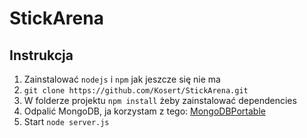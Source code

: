 # StickArena

## Instrukcja 
1. Zainstalować `nodejs` i `npm` jak jeszcze się nie ma
2. `git clone https://github.com/Kosert/StickArena.git`
3. W folderze projektu `npm install` żeby zainstalować dependencies  
4. Odpalić MongoDB, ja korzystam z tego: [MongoDBPortable](https://github.com/lightchpa/MongoDBPortable/releases/tag/v0.4.0.1)  
5. Start `node server.js`
